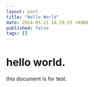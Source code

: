 ```yaml
---
layout: post
title: "Hello World"
date: 2024-05-21 14:29:15 +0900
published: false
tags: []
---
```


# hello world.

this document is for test.
